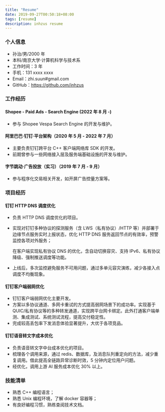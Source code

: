 ```yaml
---
title: "Resume"
date: 2019-09-27T00:50:18+08:00
tags: [resume]
description: inhzus resume
---
```


### 个人信息

- 孙治/男/2000 年
- 本科/南京大学·计算机科学与技术系
- 工作时间：3 年
- 手机：131 xxxx xxxx
- Email：zhi.suun#gmail.com
- GitHub：https://github.com/inhzus

### 工作经历

#### Shopee - Paid Ads - Search Engine (2022 年 8 月 -)

- 参与 Shopee Vespa Search Engine 的开发与维护。

#### 阿里巴巴·钉钉·平台架构（2020 年 5 月 - 2022 年 7 月）

- 主要负责钉钉跨平台 C++ 客户端网络库 SDK 的开发。
- 前期曾参与一些网络接入层及服务端基础设施的开发与维护。

#### 字节跳动·广告投放（实习）（2019 年 7 月 - 9 月）

- 参与程序化交易相关开发，如开屏广告控量方案等。

### 项目经历

#### 钉钉 HTTP DNS 调度优化

- 负责 HTTP DNS 调度优化的项目。

- 实现对钉钉多种协议的探测服务（含 LWS（私有协议）/HTTP 等）并部署于边缘节点服务实时上报状态，优化 HTTP DNS 服务返回节点的有效率，预警监控各项对外服务；

  在客户端实现私有协议 DNS 的优化，含自动切换容灾、支持 IPv6、私有协议降级、强制推送调度等功能。

- 上线后，多次监控避免服务不可用问题，通过多单元容灾演练，减少各接入点调度不均衡现象。

#### 钉钉客户端弱网优化

- 钉钉客户端弱网优化主要开发。
- 方案以多协议通道、多网卡重试的方式提高弱网场景下的成功率。实现基于 QUIC/私有协议等的多种转发通道，实现跨平台网卡绑定。此外打通客户端单测、集成测试、系统测试流程，提高交付稳定性。
- 完成较高丢包率下发消息体验显著提升，大优于各项竞品。

#### 钉钉语音转文字成本优化

- 负责语音转文字中台成本优化的项目。
- 梳理各个调用来源，通过 redis、数据库，及消息队列重定向的方法，减少重复调用。借此提高全链路异常诊断时效，5 分钟内定位用户问题。
- 经优化，调用上游 AI 服务成本优化 30% 以上。

### 技能清单

- 熟悉 C++ 编程语言；
- 熟悉 Unix 编程环境，了解 docker 容器等；
- 有良好编程习惯，熟练查阅技术文档。

